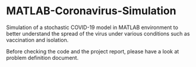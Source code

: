 # MATLAB-Coronavirus-Simulation

Simulation of a stochastic COVID-19 model in MATLAB environment to better understand the spread of the virus under various conditions such as vaccination and isolation.

Before checking the code and the project report, please have a look at problem definition document.
